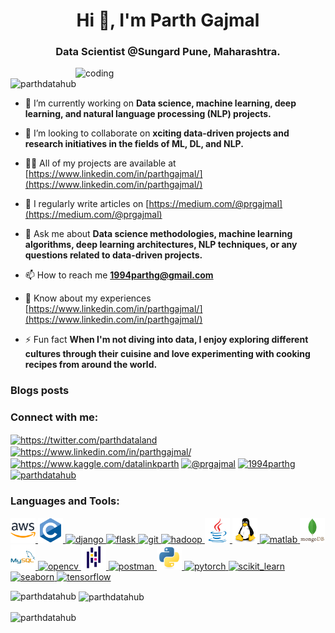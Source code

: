<!-- <p align="center">
  <img src="https://github.com/parthdatahub/parthdatahub/blob/main/gitbanner.jpg" alt="logo">
</p> -->

<h1 align="center">Hi 👋, I'm Parth Gajmal</h1>
<h3 align="center"> Data Scientist @Sungard Pune, Maharashtra.</h3>


<img align="right" alt="coding" width="400" src="https://media.tenor.com/ow94qLGI8WsAAAAC/ai.gif">

<p align="left"> <img src="https://komarev.com/ghpvc/?username=parthdatahub&label=Profile%20views&color=0e75b6&style=flat" alt="parthdatahub" /> </p>

- 🔭 I’m currently working on **Data science, machine learning, deep learning, and natural language processing (NLP) projects.**

- 🌱 I’m looking to collaborate on **xciting data-driven projects and research initiatives in the fields of ML, DL, and NLP.**

- 👨‍💻 All of my projects are available at [https://www.linkedin.com/in/parthgajmal/](https://www.linkedin.com/in/parthgajmal/)

- 📝 I regularly write articles on [https://medium.com/@prgajmal](https://medium.com/@prgajmal)

- 💬 Ask me about **Data science methodologies, machine learning algorithms, deep learning architectures, NLP techniques, or any questions related to data-driven projects.**

- 📫 How to reach me **1994parthg@gmail.com**

- 📄 Know about my experiences [https://www.linkedin.com/in/parthgajmal/](https://www.linkedin.com/in/parthgajmal/)

- ⚡ Fun fact **When I'm not diving into data, I enjoy exploring different cultures through their cuisine and love experimenting with cooking recipes from around the world.**

### Blogs posts
<!-- BLOG-POST-LIST:START -->
<!-- BLOG-POST-LIST:END -->

<h3 align="left">Connect with me:</h3>
<p align="left">
<a href="https://twitter.com/https://twitter.com/parthdataland" target="blank"><img align="center" src="https://raw.githubusercontent.com/rahuldkjain/github-profile-readme-generator/master/src/images/icons/Social/twitter.svg" alt="https://twitter.com/parthdataland" height="30" width="40" /></a>
<a href="https://linkedin.com/in/https://www.linkedin.com/in/parthgajmal/" target="blank"><img align="center" src="https://raw.githubusercontent.com/rahuldkjain/github-profile-readme-generator/master/src/images/icons/Social/linked-in-alt.svg" alt="https://www.linkedin.com/in/parthgajmal/" height="30" width="40" /></a>
<a href="https://kaggle.com/https://www.kaggle.com/datalinkparth" target="blank"><img align="center" src="https://raw.githubusercontent.com/rahuldkjain/github-profile-readme-generator/master/src/images/icons/Social/kaggle.svg" alt="https://www.kaggle.com/datalinkparth" height="30" width="40" /></a>
<a href="https://medium.com/@prgajmal" target="blank"><img align="center" src="https://raw.githubusercontent.com/rahuldkjain/github-profile-readme-generator/master/src/images/icons/Social/medium.svg" alt="@prgajmal" height="30" width="40" /></a>
<a href="https://www.hackerrank.com/1994parthg" target="blank"><img align="center" src="https://raw.githubusercontent.com/rahuldkjain/github-profile-readme-generator/master/src/images/icons/Social/hackerrank.svg" alt="1994parthg" height="30" width="40" /></a>
<a href="https://www.leetcode.com/parthdatahub" target="blank"><img align="center" src="https://raw.githubusercontent.com/rahuldkjain/github-profile-readme-generator/master/src/images/icons/Social/leet-code.svg" alt="parthdatahub" height="30" width="40" /></a>
</p>

<h3 align="left">Languages and Tools:</h3>
<p align="left"> <a href="https://aws.amazon.com" target="_blank" rel="noreferrer"> <img src="https://raw.githubusercontent.com/devicons/devicon/master/icons/amazonwebservices/amazonwebservices-original-wordmark.svg" alt="aws" width="40" height="40"/> </a> <a href="https://www.cprogramming.com/" target="_blank" rel="noreferrer"> <img src="https://raw.githubusercontent.com/devicons/devicon/master/icons/c/c-original.svg" alt="c" width="40" height="40"/> </a> <a href="https://www.djangoproject.com/" target="_blank" rel="noreferrer"> <img src="https://cdn.worldvectorlogo.com/logos/django.svg" alt="django" width="40" height="40"/> </a> <a href="https://flask.palletsprojects.com/" target="_blank" rel="noreferrer"> <img src="https://www.vectorlogo.zone/logos/pocoo_flask/pocoo_flask-icon.svg" alt="flask" width="40" height="40"/> </a> <a href="https://git-scm.com/" target="_blank" rel="noreferrer"> <img src="https://www.vectorlogo.zone/logos/git-scm/git-scm-icon.svg" alt="git" width="40" height="40"/> </a> <a href="https://hadoop.apache.org/" target="_blank" rel="noreferrer"> <img src="https://www.vectorlogo.zone/logos/apache_hadoop/apache_hadoop-icon.svg" alt="hadoop" width="40" height="40"/> </a> <a href="https://www.java.com" target="_blank" rel="noreferrer"> <img src="https://raw.githubusercontent.com/devicons/devicon/master/icons/java/java-original.svg" alt="java" width="40" height="40"/> </a> <a href="https://www.linux.org/" target="_blank" rel="noreferrer"> <img src="https://raw.githubusercontent.com/devicons/devicon/master/icons/linux/linux-original.svg" alt="linux" width="40" height="40"/> </a> <a href="https://www.mathworks.com/" target="_blank" rel="noreferrer"> <img src="https://upload.wikimedia.org/wikipedia/commons/2/21/Matlab_Logo.png" alt="matlab" width="40" height="40"/> </a> <a href="https://www.mongodb.com/" target="_blank" rel="noreferrer"> <img src="https://raw.githubusercontent.com/devicons/devicon/master/icons/mongodb/mongodb-original-wordmark.svg" alt="mongodb" width="40" height="40"/> </a> <a href="https://www.mysql.com/" target="_blank" rel="noreferrer"> <img src="https://raw.githubusercontent.com/devicons/devicon/master/icons/mysql/mysql-original-wordmark.svg" alt="mysql" width="40" height="40"/> </a> <a href="https://opencv.org/" target="_blank" rel="noreferrer"> <img src="https://www.vectorlogo.zone/logos/opencv/opencv-icon.svg" alt="opencv" width="40" height="40"/> </a> <a href="https://pandas.pydata.org/" target="_blank" rel="noreferrer"> <img src="https://raw.githubusercontent.com/devicons/devicon/2ae2a900d2f041da66e950e4d48052658d850630/icons/pandas/pandas-original.svg" alt="pandas" width="40" height="40"/> </a> <a href="https://postman.com" target="_blank" rel="noreferrer"> <img src="https://www.vectorlogo.zone/logos/getpostman/getpostman-icon.svg" alt="postman" width="40" height="40"/> </a> <a href="https://www.python.org" target="_blank" rel="noreferrer"> <img src="https://raw.githubusercontent.com/devicons/devicon/master/icons/python/python-original.svg" alt="python" width="40" height="40"/> </a> <a href="https://pytorch.org/" target="_blank" rel="noreferrer"> <img src="https://www.vectorlogo.zone/logos/pytorch/pytorch-icon.svg" alt="pytorch" width="40" height="40"/> </a> <a href="https://scikit-learn.org/" target="_blank" rel="noreferrer"> <img src="https://upload.wikimedia.org/wikipedia/commons/0/05/Scikit_learn_logo_small.svg" alt="scikit_learn" width="40" height="40"/> </a> <a href="https://seaborn.pydata.org/" target="_blank" rel="noreferrer"> <img src="https://seaborn.pydata.org/_images/logo-mark-lightbg.svg" alt="seaborn" width="40" height="40"/> </a> <a href="https://www.tensorflow.org" target="_blank" rel="noreferrer"> <img src="https://www.vectorlogo.zone/logos/tensorflow/tensorflow-icon.svg" alt="tensorflow" width="40" height="40"/> </a> </p>

<p><img align="left" src="https://github-readme-stats.vercel.app/api/top-langs?username=parthdatahub&show_icons=true&locale=en&layout=compact" alt="parthdatahub" /></p>

<p>&nbsp;<img align="center" src="https://github-readme-stats.vercel.app/api?username=parthdatahub&show_icons=true&locale=en" alt="parthdatahub" /></p>

<p><img align="center" src="https://github-readme-streak-stats.herokuapp.com/?user=parthdatahub&" alt="parthdatahub" /></p>
